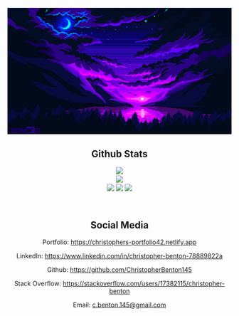 <p align="center">
  <img src="https://github.com/ChristopherBenton145/ChristopherBenton145/blob/main/images/github-background.gif" />
</p>

<h2 align="center">Github Stats</h2>
<p align="center">
  <img src="https://github-readme-stats.vercel.app/api?username=ChristopherBenton145&show_icons=true&theme=radical&line_height=25" />
  <br />
  <img src="https://github-readme-streak-stats.herokuapp.com/?user=ChristopherBenton145&show_icons=true&locale=en&layout=compact&theme=radical&line_height=0" />
  </br />
  <img src="https://badges.pufler.dev/visits/ChristopherBenton145/ChristopherBenton145" />
  <img src="https://badges.pufler.dev/repos/ChristopherBenton145" />
  <img src="https://badges.pufler.dev/commits/monthly/ChristopherBenton145" />
</p>

<br />

<h2 align="center">Social Media</h2>
<p align="center">Portfolio: <a href="https://christophers-portfolio42.netlify.app">https://christophers-portfolio42.netlify.app<a/></p>
<p align="center">LinkedIn: <a href="https://www.linkedin.com/in/christopher-benton-78889822a">https://www.linkedin.com/in/christopher-benton-78889822a<a/></p>
<p align="center">Github: <a href="https://github.com/ChristopherBenton145">https://github.com/ChristopherBenton145<a/></p>
<p align="center">Stack Overflow: <a href="https://stackoverflow.com/users/17382115/christopher-benton">https://stackoverflow.com/users/17382115/christopher-benton<a/></p>
<p align="center">Email: <a href="mailto: c.benton.145@gmail.com">c.benton.145@gmail.com<a/></p>
